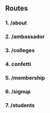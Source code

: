 ## Routes

### 1. /about
### 2. /ambassador
### 3. /colleges
### 4. confetti
### 5. /membership
### 6. /signup
### 7. /students
